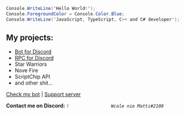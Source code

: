 ```cs
Console.WriteLine('Hello World!');
Console.ForegroundColor = Console.Color.Blue;
Console.WriteLine('JavaScript, TypeScript, C++ and C# developer');
```

## My projects:
- <a href="https://vavebot.pl/">Bot for Discord</a>
- <a href="https://vavebot.pl/rpc">RPC for Discord</a>
- Star Warriors
- Nove Fire
- ScriptChip API
- and other shit...

[Check my bot](https://vavebot.pl/add) | [Support server](https://discord.gg/YvvKxrB)


**Contact me on Discord:** *`!                Wcale nie Matti#2100`*

